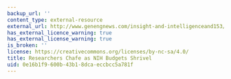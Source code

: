 ```yaml
---
backup_url: ''
content_type: external-resource
external_url: http://www.genengnews.com/insight-and-intelligenceand153/researchers-chafe-as-nih-budgets-shrivel/77899895/
has_external_licence_warning: true
has_external_license_warning: true
is_broken: ''
license: https://creativecommons.org/licenses/by-nc-sa/4.0/
title: Researchers Chafe as NIH Budgets Shrivel
uid: 0e16b1f9-600b-43b1-8dca-eccbcc5a781f
---
```

